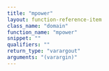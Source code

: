 ```yaml
---
title: "mpower"
layout: function-reference-item
class_name: "domain"
function_name: "mpower"
snippet: ""
qualifiers: ""
return_type: "varargout"
arguments: "(varargin)"
---
```


<pre class="help-text"></pre>